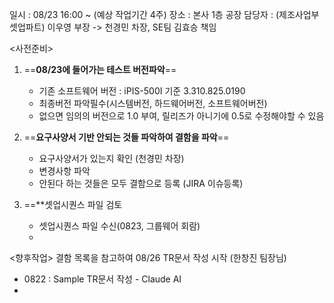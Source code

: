 일시 : 08/23 16:00 ~ (예상 작업기간 4주)
장소 : 본사 1층 공장
담당자 : (제조사업부 셋업파트) 이우영 부장 -> 천경민 차장, SE팀 김효승 책임

<사전준비>
1. ==**08/23에 들어가는 테스트 버전파악**==
	- 기존 소프트웨어 버전 : iPIS-500I 기준 3.310.825.0190
	- 최종버전 파악필수(시스템버전, 하드웨어버전, 소프트웨어버전)
	- 없으면 임의의 버전으로 1.0 부여, 릴리즈가 아니기에 0.5로 수정해야할 수 있음

2. ==**요구사양서 기반 안되는 것들 파악하여 결함을 파악**==
	- 요구사양서가 있는지 확인 (천경민 차장)
	- 변경사항 파악
	- 안된다 하는 것들은 모두 결함으로 등록 (JIRA 이슈등록)

3. ==**셋업시퀀스 파일 검토
	- 셋업시퀀스 파일 수신(0823, 그룹웨어 회람)
	- 

<향후작업>
결함 목록을 참고하여 08/26 TR문서 작성 시작 (한창진 팀장님)
- 0822 : Sample TR문서 작성 - Claude AI
- 